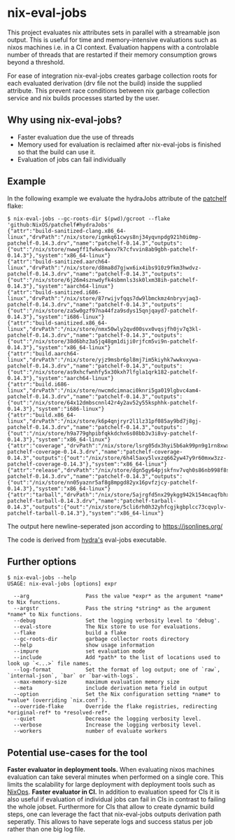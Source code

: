 # nix-eval-jobs

This project evaluates nix attributes sets in parallel with a streamable json output.
This is useful for time and memory-intensive evaluations such as nixos machines i.e. in a CI context.
Evaluation happens with a controlable number of threads that are restarted if
their memory consumption grows beyond a threshold.

For ease of integration nix-eval-jobs creates garbage collection roots for each
evaluated derivation (drv file not the build) inside the supplied attribute.
This prevent race conditions between nix garbage collection service and nix
builds processes started by the user.

## Why using nix-eval-jobs?

- Faster evaluation due the use of threads
- Memory used for evaluation is reclaimed after nix-eval-jobs is finished so that the build can use it.
- Evaluation of jobs can fail individually

## Example

In the following example we evaluate the hydraJobs attribute of the [patchelf](https://github.com/NixOS/patchelf) flake:

```console
$ nix-eval-jobs --gc-roots-dir $(pwd)/gcroot --flake 'github:NixOS/patchelf#hydraJobs'
{"attr":"build-sanitized-clang.x86_64-linux","drvPath":"/nix/store/igmkq61cwys8nj34yqvnpdg921h0i0mp-patchelf-0.14.3.drv","name":"patchelf-0.14.3","outputs":{"out":"/nix/store/nwwgff1fwkws4wxv7k7cfvvin8ab9gbh-patchelf-0.14.3"},"system":"x86_64-linux"}
{"attr":"build-sanitized.aarch64-linux","drvPath":"/nix/store/d8ma8d7gjwx6ix4ibs910z9fkm3hwdvz-patchelf-0.14.3.drv","name":"patchelf-0.14.3","outputs":{"out":"/nix/store/6j26m4sznwdyfk4sbmnls3sk0lxm38ih-patchelf-0.14.3"},"system":"aarch64-linux"}
{"attr":"build-sanitized.i686-linux","drvPath":"/nix/store/87rwijvfqqs7dw9lbmckmz4nbryvjaq3-patchelf-0.14.3.drv","name":"patchelf-0.14.3","outputs":{"out":"/nix/store/za5w0gzf97na44fza9sdys15qnjqayd7-patchelf-0.14.3"},"system":"i686-linux"}
{"attr":"build-sanitized.x86_64-linux","drvPath":"/nix/store/nmx50wly2qvd00svx0vqsjfh0jv7q3kl-patchelf-0.14.3.drv","name":"patchelf-0.14.3","outputs":{"out":"/nix/store/38d6bhz3a5jq48gm1diji0rjfcm5vi9n-patchelf-0.14.3"},"system":"x86_64-linux"}
{"attr":"build.aarch64-linux","drvPath":"/nix/store/yjz9msbr6pl8mj7im5kiyhk7wwkvxywa-patchelf-0.14.3.drv","name":"patchelf-0.14.3","outputs":{"out":"/nix/store/as9xhcfwnhfy5x30kxh7lfgla1qrk182-patchelf-0.14.3"},"system":"aarch64-linux"}
{"attr":"build.i686-linux","drvPath":"/nix/store/nwcmdcimnaci0knri5ga019lgbvc4am4-patchelf-0.14.3.drv","name":"patchelf-0.14.3","outputs":{"out":"/nix/store/64x12dmbscnnl42r4y2av52y55ksphhk-patchelf-0.14.3"},"system":"i686-linux"}
{"attr":"build.x86_64-linux","drvPath":"/nix/store/k6p4qnjryr2l1lz31pf085ay9bd7j8gj-patchelf-0.14.3.drv","name":"patchelf-0.14.3","outputs":{"out":"/nix/store/h9a779ghpibfqkkdchx6s08bb3v3i8vy-patchelf-0.14.3"},"system":"x86_64-linux"}
{"attr":"coverage","drvPath":"/nix/store/lsrg05dx3hyi5b6ak99pn9g1rn8xwx39-patchelf-coverage-0.14.3.drv","name":"patchelf-coverage-0.14.3","outputs":{"out":"/nix/store/6h4l5axy5lvxzq662yw47y9r60mxw3zz-patchelf-coverage-0.14.3"},"system":"x86_64-linux"}
{"attr":"release","drvPath":"/nix/store/dgn5gy64pjskfnv7vqh0s86nb998f8sq-patchelf-0.14.3.drv","name":"patchelf-0.14.3","outputs":{"out":"/nix/store/nn05yaznr5af8g8mpgd82yx16pvfzjcy-patchelf-0.14.3"},"system":"x86_64-linux"}
{"attr":"tarball","drvPath":"/nix/store/5ajrgfd5nx29ykgg942k154mcaqfbhxd-patchelf-tarball-0.14.3.drv","name":"patchelf-tarball-0.14.3","outputs":{"out":"/nix/store/5cli6rh0h32yhfcgjkgbplcc73cqvplv-patchelf-tarball-0.14.3"},"system":"x86_64-linux"}

```

The output here newline-seperated json according to https://jsonlines.org/

The code is derived from [hydra's](https://github.com/nixos/hydra) eval-jobs executable.

## Further options

``` console
$ nix-eval-jobs --help
USAGE: nix-eval-jobs [options] expr

  --arg                  Pass the value *expr* as the argument *name* to Nix functions.
  --argstr               Pass the string *string* as the argument *name* to Nix functions.
  --debug                Set the logging verbosity level to 'debug'.
  --eval-store           The Nix store to use for evaluations.
  --flake                build a flake
  --gc-roots-dir         garbage collector roots directory
  --help                 show usage information
  --impure               set evaluation mode
  --include              Add *path* to the list of locations used to look up `<...>` file names.
  --log-format           Set the format of log output; one of `raw`, `internal-json`, `bar` or `bar-with-logs`.
  --max-memory-size      maximum evaluation memory size
  --meta                 include derivation meta field in output
  --option               Set the Nix configuration setting *name* to *value* (overriding `nix.conf`).
  --override-flake       Override the flake registries, redirecting *original-ref* to *resolved-ref*.
  --quiet                Decrease the logging verbosity level.
  --verbose              Increase the logging verbosity level.
  --workers              number of evaluate workers
```


## Potential use-cases for the tool

**Faster evaluator in deployment tools.** When evaluating nixos machines evaluation can take several minutes when performed on a single core.
This limits the scalability for large deployment with deployment tools such as [NixOps](https://github.com/NixOS/nixops).
**Faster evaluator in CI.** In addition to evaluation speed for CIs it is also useful if evaluation of individual jobs can fail in CIs in contrast to failing the whole jobset.
Furthermore for CIs that allow to create dynamic build steps, one can leverage the fact that nix-eval-jobs outputs derivation path seperatly.
This allows to have seperate logs and success status per job rather than one big log file.
